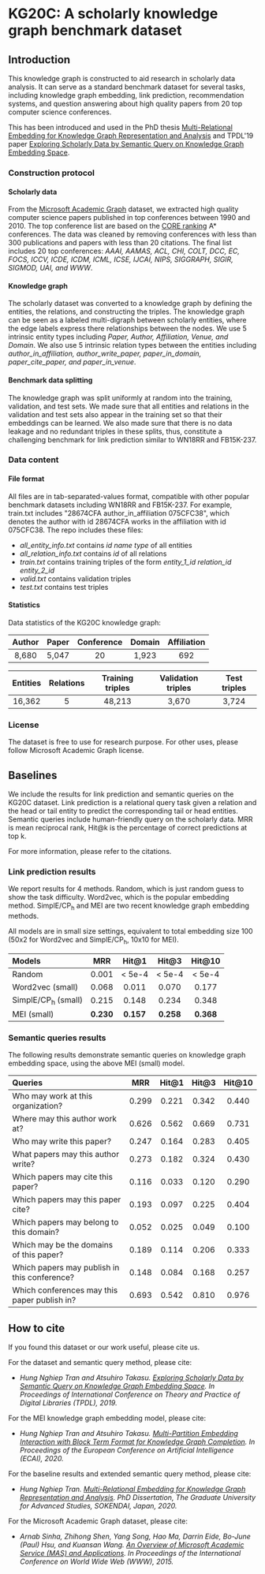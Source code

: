 # KG20C: A scholarly knowledge graph benchmark dataset

## Introduction

This knowledge graph is constructed to aid research in scholarly data analysis. It can serve as a standard benchmark dataset for several tasks, including knowledge graph embedding, link prediction, recommendation systems, and question answering about high quality papers from 20 top computer science conferences.

This has been introduced and used in the PhD thesis [Multi-Relational Embedding for Knowledge Graph Representation and Analysis](https://ir.soken.ac.jp/?action=pages_view_main&active_action=repository_view_main_item_detail&item_id=6334&item_no=1&page_id=29&block_id=155) and TPDL'19 paper [Exploring Scholarly Data by Semantic Query on Knowledge Graph Embedding Space](https://arxiv.org/abs/1909.08191). 

### Construction protocol
#### Scholarly data
From the [Microsoft Academic Graph](https://academic.microsoft.com/) dataset, we extracted high quality computer science papers published in top conferences between 1990 and 2010. The top conference list are based on the [CORE ranking](http://portal.core.edu.au/conf-ranks/) A* conferences. The data was cleaned by removing conferences with less than 300 publications and papers with less than 20 citations. The final list includes 20 top conferences: *AAAI, AAMAS, ACL, CHI, COLT, DCC, EC, FOCS, ICCV, ICDE, ICDM, ICML, ICSE, IJCAI, NIPS, SIGGRAPH, SIGIR, SIGMOD, UAI, and WWW*.

#### Knowledge graph
The scholarly dataset was converted to a knowledge graph by defining the entities, the relations, and constructing the triples. The knowledge graph can be seen as a labeled multi-digraph between scholarly entities, where the edge labels express there relationships between the nodes. We use 5 intrinsic entity types including *Paper, Author, Affiliation, Venue, and Domain*. We also use 5 intrinsic relation types between the entities including *author\_in\_affiliation, author\_write\_paper, paper\_in\_domain, paper\_cite\_paper, and paper\_in\_venue*.

#### Benchmark data splitting
The knowledge graph was split uniformly at random into the training, validation, and test sets. We made sure that all entities and relations in the validation and test sets also appear in the training set so that their embeddings can be learned. We also made sure that there is no data leakage and no redundant triples in these splits, thus, constitute a challenging benchmark for link prediction similar to WN18RR and FB15K-237.

### Data content
#### File format
All files are in tab-separated-values format, compatible with other popular benchmark datasets including WN18RR and FB15K-237. For example, train.txt includes "28674CFA	author_in_affiliation	075CFC38", which denotes the author with id 28674CFA works in the affiliation with id 075CFC38. The repo includes these files:
- *all_entity_info.txt* contains *id  name  type* of all entities
- *all_relation_info.txt* contains *id* of all relations
- *train.txt* contains training triples of the form *entity_1_id  relation_id  entity_2_id*
- *valid.txt* contains validation triples
- *test.txt* contains test triples

#### Statistics
Data statistics of the KG20C knowledge graph:

Author | Paper | Conference | Domain | Affiliation
:---: | :---: | :---: | :---: | :---:
8,680 | 5,047 | 20 | 1,923 | 692

Entities | Relations | Training triples | Validation triples | Test triples
:---: | :---: | :---: | :---: | :---:
16,362 | 5 | 48,213 | 3,670 | 3,724

### License
The dataset is free to use for research purpose. For other uses, please follow Microsoft Academic Graph license.

## Baselines
We include the results for link prediction and semantic queries on the KG20C dataset. Link prediction is a relational query task given a relation and the head or tail entity to predict the corresponding tail or head entities. Semantic queries include human-friendly query on the scholarly data. MRR is mean reciprocal rank, Hit@k is the percentage of correct predictions at top k. 

For more information, please refer to the citations.

### Link prediction results
We report results for 4 methods. Random, which is just random guess to show the task difficulty. Word2vec, which is the popular embedding method. SimplE/CP<sub>h</sub> and MEI are two recent knowledge graph embedding methods.

All models are in small size settings, equivalent to total embedding size 100 (50x2 for Word2vec and SimplE/CP<sub>h</sub>, 10x10 for MEI).

Models | MRR | Hit@1 | Hit@3 | Hit@10
:--- | :---: | :---: | :---: | :---:
Random | 0.001 | < 5e-4 | < 5e-4 | < 5e-4
Word2vec (small) | 0.068 | 0.011 | 0.070 | 0.177
SimplE/CP<sub>h</sub> (small) | 0.215 | 0.148 | 0.234 | 0.348
MEI (small) | **0.230** | **0.157** | **0.258** | **0.368**

### Semantic queries results
The following results demonstrate semantic queries on knowledge graph embedding space, using the above MEI (small) model.

Queries | MRR | Hit@1 | Hit@3 | Hit@10
:--- | :---: | :---: | :---: | :---:
Who may work at this organization? | 0.299 | 0.221 | 0.342 | 0.440
Where may this author work at? | 0.626 | 0.562 | 0.669 | 0.731
Who may write this paper? | 0.247 | 0.164 | 0.283 | 0.405
What papers may this author write? | 0.273 | 0.182 | 0.324 | 0.430
Which papers may cite this paper? | 0.116 | 0.033 | 0.120 | 0.290
Which papers may this paper cite? | 0.193 | 0.097 | 0.225 | 0.404
Which papers may belong to this domain? | 0.052 | 0.025 | 0.049 | 0.100
Which may be the domains of this paper? | 0.189 | 0.114 | 0.206 | 0.333
Which papers may publish in this conference? | 0.148 | 0.084 | 0.168 | 0.257
Which conferences may this paper publish in? | 0.693 | 0.542 | 0.810 | 0.976

## How to cite
If you found this dataset or our work useful, please cite us.

For the dataset and semantic query method, please cite:
- *Hung Nghiep Tran and Atsuhiro Takasu. [Exploring Scholarly Data by Semantic Query on Knowledge Graph Embedding Space](https://arxiv.org/abs/1909.08191). In Proceedings of International Conference on Theory and Practice of Digital Libraries (TPDL), 2019.*

For the MEI knowledge graph embedding model, please cite:
- *Hung Nghiep Tran and Atsuhiro Takasu. [Multi-Partition Embedding Interaction with Block Term Format for Knowledge Graph Completion](https://arxiv.org/abs/2006.16365). In Proceedings of the European Conference on Artificial Intelligence (ECAI), 2020.*

For the baseline results and extended semantic query method, please cite:
- *Hung Nghiep Tran. [Multi-Relational Embedding for Knowledge Graph Representation and Analysis](https://ir.soken.ac.jp/?action=pages_view_main&active_action=repository_view_main_item_detail&item_id=6334&item_no=1&page_id=29&block_id=155). PhD Dissertation, The Graduate University for Advanced Studies, SOKENDAI, Japan, 2020.*  

For the Microsoft Academic Graph dataset, please cite:
- *Arnab Sinha, Zhihong Shen, Yang Song, Hao Ma, Darrin Eide, Bo-June (Paul) Hsu, and Kuansan Wang. [An Overview of Microsoft Academic Service (MAS) and Applications](http://dx.doi.org/10.1145/2740908.2742839). In Proceedings of the International Conference on World Wide Web (WWW), 2015.*
